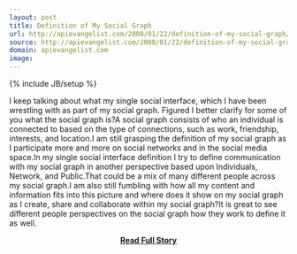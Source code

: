 ```yaml
---
layout: post
title: Definition of My Social Graph
url: http://apievangelist.com/2008/01/22/definition-of-my-social-graph/
source: http://apievangelist.com/2008/01/22/definition-of-my-social-graph/
domain: apievangelist.com
image: 
---
```

{% include JB/setup %}<p>I keep talking about what my single social interface, which I have been wrestling with as part of my social graph.  Figured I better clarify for some of you what the social graph is?A social graph consists of who an individual is connected to based on the type of connections, such as work, friendship, interests, and location.I am still grasping the definition of my social graph as I participate more and more on social networks and in the social media space.In my single social interface definition I try to define communication with my social graph in another perspective based upon Individuals, Network, and Public.That could be a mix of many different people across my social graph.I am also still fumbling with how all my content and information fits into this picture and where does it show on my social graph as I create, share and collaborate within my social graph?It is great to see different people perspectives on the social graph how they work to define it as well.</p>
<center><p><a href="http://apievangelist.com/2008/01/22/definition-of-my-social-graph/" style='padding:25px; font-sze:18px; font-weight: bold;'>Read Full Story</a></p></center>
